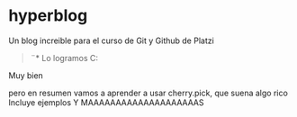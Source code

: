 # hyperblog


Un blog increible para el curso de Git y Github de Platzi
> 
> ¨*
Lo logramos C:

Muy bien

pero en resumen vamos a aprender a usar cherry.pick, que suena algo rico    
Incluye ejemplos
Y MAAAAAAAAAAAAAAAAAAAAS